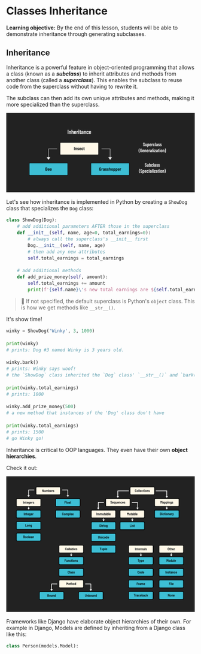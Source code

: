 <h1>
  <span class="headline">Classes</span>
  <span class="subhead">Inheritance</span>
</h1>

**Learning objective:** By the end of this lesson, students will be able to demonstrate inheritance through generating subclasses.

## Inheritance

Inheritance is a powerful feature in object-oriented programming that allows a class (known as a ***subclass***) to inherit attributes and methods from another class (called a ***superclass***). This enables the subclass to reuse code from the superclass without having to rewrite it.

The subclass can then add its own unique attributes and methods, making it more specialized than the superclass.

![Inheritance](./assets/inheritance.png)

Let's see how inheritance is implemented in Python by creating a `ShowDog` class that specializes the `Dog` class:

```python
class ShowDog(Dog):
    # add additional parameters AFTER those in the superclass
    def __init__(self, name, age=0, total_earnings=0):
        # always call the superclass's __init__ first
        Dog.__init__(self, name, age)
        # then add any new attributes
        self.total_earnings = total_earnings

    # add additional methods
    def add_prize_money(self, amount):
        self.total_earnings += amount
        print(f'{self.name}\'s new total earnings are ${self.total_earnings}')
```

> 🧠 If not specified, the default superclass is Python's `object` class. This is how we get methods like `__str__()`.

It's show time!

```python
winky = ShowDog('Winky', 3, 1000)

print(winky)
# prints: Dog #3 named Winky is 3 years old.

winky.bark()  
# prints: Winky says woof!
# the `ShowDog` class inherited the `Dog` class' `__str__()` and `bark()` method

print(winky.total_earnings)
# prints: 1000

winky.add_prize_money(500)
# a new method that instances of the 'Dog' class don't have

print(winky.total_earnings)
# prints: 1500
# go Winky go!
```

Inheritance is critical to OOP languages. They even have their own **object hierarchies**.

Check it out:

![Object Hierarchy](./assets/type-hierarchy.png)

Frameworks like Django have elaborate object hierarchies of their own. For example in Django, Models are defined by inheriting from a Django class like this:

```python
class Person(models.Model):
```
